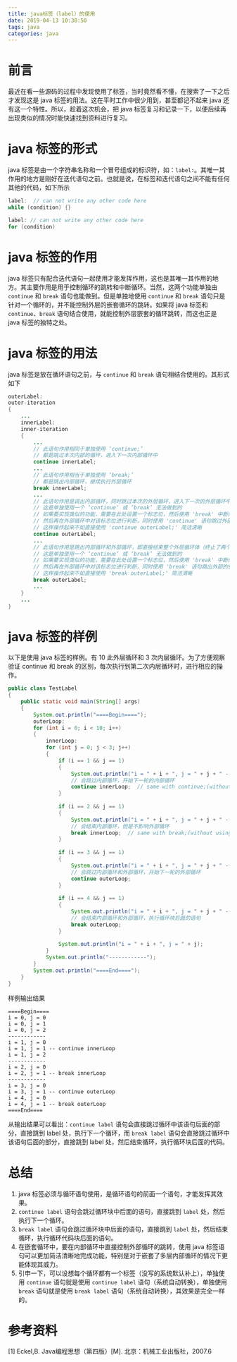 ```yaml
---
title: java标签（label）的使用
date: 2019-04-13 10:30:50
tags: java
categories: java
---
```


# 前言

最近在看一些源码的过程中发现使用了标签，当时竟然看不懂，在搜索了一下之后才发现这是 java 标签的用法。这在平时工作中很少用到，甚至都记不起来 java 还有这一个特性。所以，趁着这次机会，把 java 标签复习和记录一下，以便后续再出现类似的情况时能快速找到资料进行复习。

<!-- more -->

# java 标签的形式

java 标签是由一个字符串名称和一个冒号组成的标识符，如：`label:`。其唯一其作用的地方是刚好在迭代语句之前。也就是说，在标签和迭代语句之间不能有任何其他的代码，如下所示

```java
label:  // can not write any other code here 
while (condition) {}

label: // can not write any other code here 
for (condition)
```

# java 标签的作用

java 标签只有配合迭代语句一起使用才能发挥作用，这也是其唯一其作用的地方。其主要作用是用于控制循环的跳转和中断循环。当然，这两个功能单独由 `continue` 和 `break` 语句也能做到。但是单独地使用 `continue` 和 `break` 语句只是针对一个循环的，并不能控制外层的嵌套循环的跳转。如果将 java 标签和 `continue`、`break` 语句结合使用，就能控制外层嵌套的循环跳转，而这也正是 java 标签的独特之处。

# java 标签的用法

java 标签是放在循环语句之前，与 `continue` 和 `break` 语句相结合使用的。其形式如下

```java
outerLabel:
outer-iteration
{
    ...
    innerLabel:
    inner-iteration
    {
        ...
        // 此语句作用相同于单独使用 ‘continue;’
        // 都是跳过本次内部的循环，进入下一次内部循环中
        continue innerLabel;
        ...
        // 此语句作用相当于单独使用 ‘break;’
        // 都是跳出内部循环，继续执行外层循环
        break innerLabel;
        ...
        // 此语句作用是调出内部循环，同时跳过本次的外层循环，进入下一次的外层循环中
        // 这是单独使用一个 ‘continue‘ 或 ’break’ 无法做到的
        // 如果要实现类似的功能，需要在此处设置一个标志位，然后使用 'break' 中断内部循环
        // 然后再在外部循环中对该标志位进行判断，同时使用 'continue' 语句跳过外部的循环
        // 这样操作起来不如直接使用 'continue outerLabel;' 简洁清晰
        continue outerLabel;
        ...
        // 此语句作用是跳出内部循环和外部循环，即直接结束整个外层循环体（终止了两个循环）
        // 这是单独使用一个 ‘continue‘ 或 ’break’ 无法做到的
        // 如果要实现类似的功能，需要在此处设置一个标志位，然后使用 'break' 中断内部循环
        // 然后再在外部循环中对该标志位进行判断，同时使用 'break' 语句跳出外部的循环
        // 这样操作起来不如直接使用 'break outerLabel;' 简洁清晰
        break outerLabel;
        ...
    }
    ...
}
```

# java 标签的样例

以下是使用 java 标签的样例。有 10 此外层循环和 3 次内层循环。为了方便观察验证 continue 和 break 的区别，每次执行到第二次内层循环时，进行相应的操作。

```java
public class TestLabel
{
    public static void main(String[] args)
    {
        System.out.println("====Begin====");
        outerLoop:
        for (int i = 0; i < 10; i++)
        {
            innerLoop:
            for (int j = 0; j < 3; j++)
            {
                if (i == 1 && j == 1)
                {
                    System.out.println("i = " + i + ", j = " + j + " -- continue innerLoop");
                    // 会跳过内部循环，开始下一轮的内部循环
                    continue innerLoop;  // same with continue;(without using label)
                }
                
                if (i == 2 && j == 1)
                {
                    System.out.println("i = " + i + ", j = " + j + " -- break innerLoop");
                    // 会结束内部循环，但是不影响外部循环
                    break innerLoop;  // same with break;(without using label)
                }
                
                if (i == 3 && j == 1)
                {
                    System.out.println("i = " + i + ", j = " + j + " -- continue outerLoop");
                    // 会跳过内部循环和外部循环，开始下一轮的外部循环
                    continue outerLoop;
                }
                
                if (i == 4 && j == 1)
                {
                    System.out.println("i = " + i + ", j = " + j + " -- break outerLoop");
                    // 会结束内部循环和外部循环，执行循环块后面的语句
                    break outerLoop;
                }
                
                System.out.println("i = " + i + ", j = " + j);
            }
            System.out.println("------------");
        }
        System.out.println("====End====");
    }
}
```

样例输出结果

```
====Begin====
i = 0, j = 0
i = 0, j = 1
i = 0, j = 2
------------
i = 1, j = 0
i = 1, j = 1 -- continue innerLoop
i = 1, j = 2
------------
i = 2, j = 0
i = 2, j = 1 -- break innerLoop
------------
i = 3, j = 0
i = 3, j = 1 -- continue outerLoop
i = 4, j = 0
i = 4, j = 1 -- break outerLoop
====End====
```

从输出结果可以看出：`continue label` 语句会直接跳过循环中该语句后面的部分，直接跳到 label 处，执行下一个循环，而 `break label` 语句会直接跳过循环中该语句后面的部分，直接跳到 label 处，然后结束循环，执行循环块后面的代码。

# 总结

1. java 标签必须与循环语句使用，是循环语句的前面一个语句，才能发挥其效果。
2. `continue label` 语句会跳过循环块中后面的语句，直接跳到 `label` 处，然后执行下一个循环。
3. `break label` 语句会跳过循环块中后面的语句，直接跳到 `label` 处，然后结束循环，执行循环代码块后面的语句。
4. 在嵌套循环中，要在内部循环中直接控制外部循环的跳转，使用 java 标签语句可以更加简洁清晰地完成功能，特别是对于嵌套了多层内部循环的情况下更能体现其威力。
5. 引申一下，可以设想每个循环都有一个标签（没写的系统默认补上），单独使用 `continue` 语句就是使用 `continue label` 语句（系统自动转换），单独使用 `break` 语句就是使用 `break label` 语句（系统自动转换），其效果是完全一样的。

# 参考资料

[1] Eckel,B. Java编程思想（第四版）[M]. 北京：机械工业出版社，2007.6